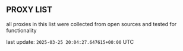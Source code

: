 ## PROXY LIST

all proxies in this list were collected from open sources and tested for functionality

last update: `2025-03-25 20:04:27.647615+00:00` UTC